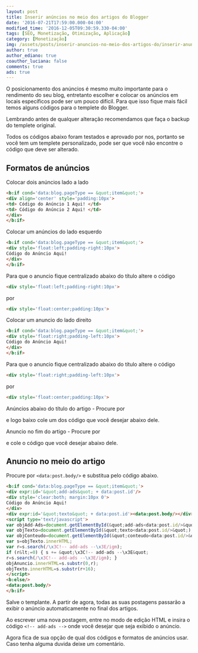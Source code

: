 ```yaml
---
layout: post
title: Inserir anúncios no meio dos artigos do Blogger
date: '2016-07-21T17:59:00.000-04:00'
modified_time: '2016-12-05T09:30:59.330-04:00'
tags: [SEO, Monetização, Otimização, Aplicação]
category: [Monetização]
img: /assets/posts/inserir-anuncios-no-meio-dos-artigos-do/inserir-anuncios-no-meio-dos-artigos-do.jpg
author: true
author_ediano: true
coauthor_luciana: false
comments: true
ads: true
---
```


O posicionamento dos anúncios é mesmo muito importante para o rendimento do seu blog, entretanto escolher e colocar os anúncios em locais específicos pode ser um pouco difícil. Para que isso fique mais fácil temos alguns códigos para o templete do Blogger.

Lembrando antes de qualquer alteração recomendamos que faça o backup do templete original.

Todos os códigos abaixo foram testados e aprovado por nos, portanto se você tem um templete personalizado, pode ser que você não encontre o código que deve ser alterado.

## Formatos de anúncios
Colocar dois anúncios lado a lado

```html
<b:if cond='data:blog.pageType == &quot;item&quot;'>
<div align='center' style='padding:10px'>
<td> Código do Anúncio 1 Aqui! </td>
<td> Código do Anúncio 2 Aqui! </td>
</div>
</b:if>
```

Colocar um anúncios do lado esquerdo

```html
<b:if cond='data:blog.pageType == &quot;item&quot;'>
<div style='float:left;padding-right:10px'>
Código do Anúncio Aqui!
</div>
</b:if>
```

Para que o anuncio fique centralizado abaixo do título altere o código

```html
<div style='float:left;padding-right:10px'>
```

por

```html
<div style='float:center;padding:10px'>
```

Colocar um anuncio do lado direito

```html
<b:if cond='data:blog.pageType == &quot;item&quot;'>
<div style='float:right;padding-left:10px'>
Código do Anúncio Aqui!
</div>
</b:if>
```

Para que o anuncio fique centralizado abaixo do título altere o código

```html
<div style='float:right;padding-left:10px'>
```

por

```html
<div style='float:center;padding:10px'>
```

Anúncios abaixo do título do artigo - Procure por **<div class='post-header-line-1'/>** e logo baixo cole um dos código que você desejar abaixo dele.

Anuncio no fim do artigo - Procure por **<div class='post-footer'>** e cole o código que você desejar abaixo dele.

## Anuncio no meio do artigo
Procure por `<data:post.body/>` e substitua pelo código abaixo.

```html
<b:if cond='data:blog.pageType == &quot;item&quot;'>
<div expr:id='&quot;add-ads&quot; + data:post.id'/>
<div style='clear:both; margin:10px 0'>
Código do Anúncio Aqui!
</div>
<div expr:id='&quot;texto&quot; + data:post.id'><data:post.body/></div>
<script type='text/javascript'>
var objAdd-Ads=document.getElementById(&quot;add-ads<data:post.id/>&quot;);
var objTexto=document.getElementById(&quot;texto<data:post.id/>&quot;);
var objConteudo=document.getElementById(&quot;conteudo<data:post.id/>&quot;);
var s=objTexto.innerHTML;
var r=s.search(/\x3C!-- add-ads --\x3E/igm);
if (r&lt;=0) { s += &quot;\x3C!-- add-ads --\x3E&quot;
r=s.search(/\x3C!-- add-ads --\x3E/igm); }
objAnuncio.innerHTML=s.substr(0,r);
objTexto.innerHTML=s.substr(r+16);
</script>
<b:else/>
<data:post.body/>
</b:if>
```

Salve o templante. A partir de agora, todas as suas postagens passarão a exibir o anúncio automaticamente no final dos artigos.

Ao escrever uma nova postagem, entre no modo de edição HTML e insira o código `<!-- add-ads -->` onde você desejar que seja exibido o anúncio.

Agora fica de sua opção de qual dos códigos e formatos de anúncios usar. Caso tenha alguma duvida deixe um comentário.